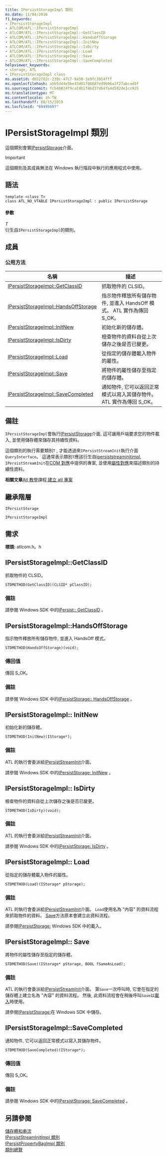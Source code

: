 ```yaml
---
title: IPersistStorageImpl 類別
ms.date: 11/04/2016
f1_keywords:
- IPersistStorageImpl
- ATLCOM/ATL::IPersistStorageImpl
- ATLCOM/ATL::IPersistStorageImpl::GetClassID
- ATLCOM/ATL::IPersistStorageImpl::HandsOffStorage
- ATLCOM/ATL::IPersistStorageImpl::InitNew
- ATLCOM/ATL::IPersistStorageImpl::IsDirty
- ATLCOM/ATL::IPersistStorageImpl::Load
- ATLCOM/ATL::IPersistStorageImpl::Save
- ATLCOM/ATL::IPersistStorageImpl::SaveCompleted
helpviewer_keywords:
- storage, ATL
- IPersistStorageImpl class
ms.assetid: d652f02c-239c-47c7-9a50-3e9fc3014fff
ms.openlocfilehash: a5b5dd4e5be43d01f00687ed9b96a3f27abcad0f
ms.sourcegitcommit: fcb48824f9ca24b1f8bd37d647a4d592de1cc925
ms.translationtype: MT
ms.contentlocale: zh-TW
ms.lasthandoff: 08/15/2019
ms.locfileid: "69495697"
---
```

# <a name="ipersiststorageimpl-class"></a>IPersistStorageImpl 類別

這個類別會實[IPersistStorage](/windows/win32/api/objidl/nn-objidl-ipersiststorage)介面。

> [!IMPORTANT]
>  這個類別及其成員無法在 Windows 執行階段中執行的應用程式中使用。

## <a name="syntax"></a>語法

```
template <class T>
class ATL_NO_VTABLE IPersistStorageImpl : public IPersistStorage
```

#### <a name="parameters"></a>參數

*T*<br/>
衍生自`IPersistStorageImpl`的類別。

## <a name="members"></a>成員

### <a name="public-methods"></a>公用方法

|名稱|描述|
|----------|-----------------|
|[IPersistStorageImpl::GetClassID](#getclassid)|抓取物件的 CLSID。|
|[IPersistStorageImpl::HandsOffStorage](#handsoffstorage)|指示物件釋放所有儲存物件, 並進入 HandsOff 模式。 ATL 實作為傳回 S_OK。|
|[IPersistStorageImpl::InitNew](#initnew)|初始化新的儲存體。|
|[IPersistStorageImpl::IsDirty](#isdirty)|檢查物件的資料自從上次儲存之後是否已變更。|
|[IPersistStorageImpl::Load](#load)|從指定的儲存體載入物件的屬性。|
|[IPersistStorageImpl::Save](#save)|將物件的屬性儲存至指定的儲存體。|
|[IPersistStorageImpl::SaveCompleted](#savecompleted)|通知物件, 它可以返回正常模式以寫入其儲存物件。 ATL 實作為傳回 S_OK。|

## <a name="remarks"></a>備註

`IPersistStorageImpl`會執行[IPersistStorage](/windows/win32/api/objidl/nn-objidl-ipersiststorage)介面, 這可讓用戶端要求您的物件載入, 並使用儲存體來儲存其持續性資料。

這個類別的執行需要類別`T` , 才能透過來`IPersistStreamInit`執行介面`QueryInterface`。 這通常表示類別`T`應該衍生自[ipersiststreaminitimpl<ccomspy>](../../atl/reference/ipersiststreaminitimpl-class.md), `IPersistStreamInit`在[COM 對應](com-map-macros.md)中提供的專案, 並使用[屬性對應](property-map-macros.md)來描述類別的持續性資料。

**相關文章**[Atl 教學](../../atl/active-template-library-atl-tutorial.md)課程,[建立 atl 專案](../../atl/reference/creating-an-atl-project.md)

## <a name="inheritance-hierarchy"></a>繼承階層

`IPersistStorage`

`IPersistStorageImpl`

## <a name="requirements"></a>需求

**標頭:** atlcom.h。h

##  <a name="getclassid"></a>IPersistStorageImpl::GetClassID

抓取物件的 CLSID。

```
STDMETHOD(GetClassID)(CLSID* pClassID);
```

### <a name="remarks"></a>備註

請參閱 Windows SDK 中的[IPersist:: GetClassID](/windows/win32/api/objidl/nf-objidl-ipersist-getclassid) 。

##  <a name="handsoffstorage"></a>IPersistStorageImpl::HandsOffStorage

指示物件釋放所有儲存物件, 並進入 HandsOff 模式。

```
STDMETHOD(HandsOffStorage)(void);
```

### <a name="return-value"></a>傳回值

傳回 S_OK。

### <a name="remarks"></a>備註

請參閱 Windows SDK 中的[IPersistStorage:: HandsOffStorage](/windows/win32/api/objidl/nf-objidl-ipersiststorage-handsoffstorage) 。

##  <a name="initnew"></a>IPersistStorageImpl:: InitNew

初始化新的儲存體。

```
STDMETHOD(InitNew)(IStorage*);
```

### <a name="remarks"></a>備註

ATL 的執行會委派給[IPersistStreamInit](/windows/win32/api/ocidl/nn-ocidl-ipersiststreaminit)介面。

請參閱 Windows SDK 中的[IPersistStorage: InitNew](/windows/win32/api/objidl/nf-objidl-ipersiststorage-initnew) 。

##  <a name="isdirty"></a>IPersistStorageImpl:: IsDirty

檢查物件的資料自從上次儲存之後是否已變更。

```
STDMETHOD(IsDirty)(void);
```

### <a name="remarks"></a>備註

ATL 的執行會委派給[IPersistStreamInit](/windows/win32/api/ocidl/nn-ocidl-ipersiststreaminit)介面。

請參閱 Windows SDK 中的[IPersistStorage: IsDirty](/windows/win32/api/objidl/nf-objidl-ipersiststorage-isdirty) 。

##  <a name="load"></a>IPersistStorageImpl:: Load

從指定的儲存體載入物件的屬性。

```
STDMETHOD(Load)(IStorage* pStorage);
```

### <a name="remarks"></a>備註

ATL 的執行會委派給[IPersistStreamInit](/windows/win32/api/ocidl/nn-ocidl-ipersiststreaminit)介面。 `Load`使用名為 "內容" 的資料流程來抓取物件的資料。 [Save](#save)方法原本會建立此資料流程。

請參閱[IPersistStorage:](/windows/win32/api/objidl/nf-objidl-ipersiststorage-load) Windows SDK 中的載入。

##  <a name="save"></a>IPersistStorageImpl:: Save

將物件的屬性儲存至指定的儲存體。

```
STDMETHOD(Save)(IStorage* pStorage, BOOL fSameAsLoad);
```

### <a name="remarks"></a>備註

ATL 的執行會委派給[IPersistStreamInit](/windows/win32/api/ocidl/nn-ocidl-ipersiststreaminit)介面。 第`Save`一次呼叫時, 它會在指定的儲存體上建立名為 "內容" 的資料流程。 然後, 此資料流程會在稍後呼叫`Save`以[載入](#load)時使用。

請參閱[IPersistStorage:](/windows/win32/api/objidl/nf-objidl-ipersiststorage-save)在 Windows SDK 中儲存。

##  <a name="savecompleted"></a>IPersistStorageImpl::SaveCompleted

通知物件, 它可以返回正常模式以寫入其儲存物件。

```
STDMETHOD(SaveCompleted)(IStorage*);
```

### <a name="return-value"></a>傳回值

傳回 S_OK。

### <a name="remarks"></a>備註

請參閱 Windows SDK 中的[IPersistStorage: SaveCompleted](/windows/win32/api/objidl/nf-objidl-ipersiststorage-savecompleted) 。

## <a name="see-also"></a>另請參閱

[儲存體和串流](/windows/win32/Stg/storages-and-streams)<br/>
[IPersistStreamInitImpl 類別](../../atl/reference/ipersiststreaminitimpl-class.md)<br/>
[IPersistPropertyBagImpl 類別](../../atl/reference/ipersistpropertybagimpl-class.md)<br/>
[類別總覽](../../atl/atl-class-overview.md)
